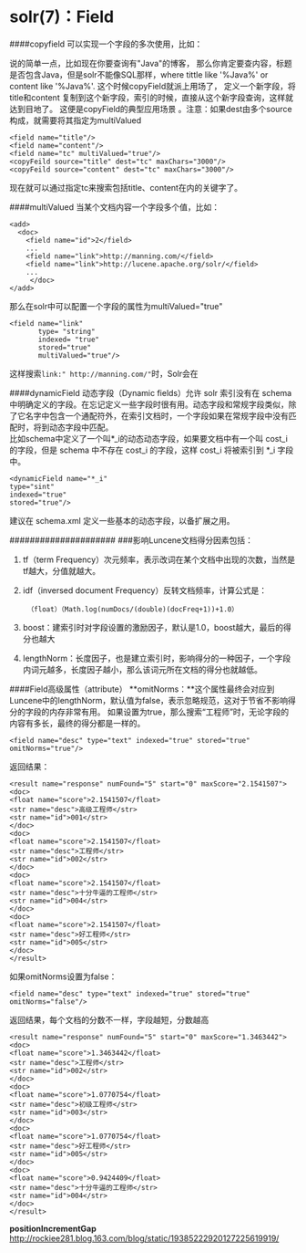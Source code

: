 solr(7)：Field
================
####copyfield
可以实现一个字段的多次使用，比如：

说的简单一点，比如现在你要查询有"Java"的博客， 那么你肯定要查内容，标题是否包含Java，但是solr不能像SQL那样，where tittle like '%Java%'  or  content like '%Java%'.   这个时候copyField就派上用场了， 定义一个新字段，将title和content 复制到这个新字段，索引的时候，直接从这个新字段查询，这样就达到目地了。  这便是copyField的典型应用场景 。注意：如果dest由多个source构成，就需要将其指定为multiValued
    
    <field name="title"/>
    <field name="content"/>
    <field name="tc" multiValued="true"/>
    <copyFeild source="title" dest="tc" maxChars="3000"/>
    <copyFeild source="content" dest="tc" maxChars="3000"/>

现在就可以通过指定tc来搜索包括title、content在内的关键字了。

####multiValued
当某个文档内容一个字段多个值，比如：  

    <add>  
      <doc>  
        <field name="id">2</field>  
        ...  
        <field name="link">http://manning.com/</field>               
        <field name="link">http://lucene.apache.org/solr/</field>   
        ...  
         </doc> 
    </add>

那么在solr中可以配置一个字段的属性为multiValued="true"

    <field name="link"  
           type= "string"  
           indexed= "true"  
           stored="true"  
           multiValued="true"/> 

这样搜索`link:" http://manning.com/"`时，Solr会在

####dynamicField
动态字段（Dynamic fields）允许 solr 索引没有在 schema 中明确定义的字段。在忘记定义一些字段时很有用。动态字段和常规字段类似，除了它名字中包含一个通配符外，在索引文档时，一个字段如果在常规字段中没有匹配时，将到动态字段中匹配。  
比如schema中定义了一个叫*_i的动态动态字段，如果要文档中有一个叫 cost_i 的字段，但是 schema 中不存在 cost_i 的字段，这样 cost_i  将被索引到 *_i 字段中。

    <dynamicField name="*_i"
    type="sint"
    indexed="true"
    stored="true"/>
建议在 schema.xml 定义一些基本的动态字段，以备扩展之用。

#####################
###影响Luncene文档得分因素包括：  
1. tf（term Frequency）次元频率，表示改词在某个文档中出现的次数，当然是tf越大，分值就越大。
2. idf（inversed document Frequency）反转文档频率，计算公式是：  

        （float）（Math.log(numDocs/(double)(docFreq+1))+1.0） 
3. boost：建索引时对字段设置的激励因子，默认是1.0，boost越大，最后的得分也越大
4. lengthNorm：长度因子，也是建立索引时，影响得分的一种因子，一个字段内词元越多，长度因子越小，那么该词元所在文档的得分也就越低。

####Field高级属性（attribute）
**omitNorms：**这个属性最终会对应到Luncene中的lengthNorm，默认值为false，表示忽略规范，这对于节省不影响得分的字段的内存非常有用。
如果设置为true，那么搜索“工程师”时，无论字段的内容有多长，最终的得分都是一样的。  
    
    <field name="desc" type="text" indexed="true" stored="true" omitNorms="true"/> 
返回结果：

    <result name="response" numFound="5" start="0" maxScore="2.1541507">
    <doc>
    <float name="score">2.1541507</float>
    <str name="desc">高级工程师</str>
    <str name="id">001</str>
    </doc>
    <doc>
    <float name="score">2.1541507</float>
    <str name="desc">工程师</str>
    <str name="id">002</str>
    </doc>
    <doc>
    <float name="score">2.1541507</float>
    <str name="desc">十分牛逼的工程师</str>
    <str name="id">004</str>
    </doc>
    <doc>
    <float name="score">2.1541507</float>
    <str name="desc">好工程师</str>
    <str name="id">005</str>
    </doc>
    </result>
如果omitNorms设置为false：  

    <field name="desc" type="text" indexed="true" stored="true" omitNorms="false"/>  
返回结果，每个文档的分数不一样，字段越短，分数越高  

    <result name="response" numFound="5" start="0" maxScore="1.3463442">
    <doc>
    <float name="score">1.3463442</float>
    <str name="desc">工程师</str>
    <str name="id">002</str>
    </doc>
    <doc>
    <float name="score">1.0770754</float>
    <str name="desc">初级工程师</str>
    <str name="id">003</str>
    </doc>
    <doc>
    <float name="score">1.0770754</float>
    <str name="desc">好工程师</str>
    <str name="id">005</str>
    </doc>
    <doc>
    <float name="score">0.9424409</float>
    <str name="desc">十分牛逼的工程师</str>
    <str name="id">004</str>
    </doc>
    </result>

**positionIncrementGap** http://rockiee281.blog.163.com/blog/static/19385222920127225619919/    
